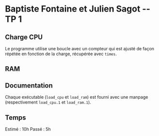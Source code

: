 # Baptiste Fontaine et Julien Sagot -- TP 1

## Charge CPU

Le programme utilise une boucle avec un compteur qui est ajusté de façon
répétée en fonction de la charge, récupérée avec `times`.

## RAM

## Documentation

Chaque exécutable (`load_cpu` et `load_ram`) est fourni avec une manpage
(respectivement `load_cpu.1` et `load_ram.1`).

## Temps

Estimé : 10h
Passé : 5h
